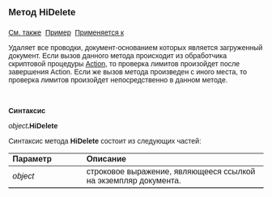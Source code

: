 ﻿<html>
<head>
<title>Документ\HiDelete</title>
</head>

<body>

<p><strong><font size="4" face="Arial">Метод HiDelete<br>
<br>
</font></strong><font face="Arial"><a href="../Asdoc.html">См. также</a>&nbsp;
<u>Пример</u>&nbsp; <a href="../Asdoc.html">Применяется к</a></font></p>

<p class="label"><font face="Arial">Удаляет все проводки, 
документ-основанием которых является загруженный документ. Если вызов данного 
метода происходит из обработчика скриптовой процедуры <a
href="../../ScriptProcs/Action.html">Action</a>, то проверка лимитов произойдет 
после завершения Action. Если же вызов метода произведен с иного места, то 
проверка лимитов произойдет непосредственно в данном методе.</font></p>

<p class="label">&nbsp;</p>

<p class="label"><font face="Arial"><b>Синтаксис</b></font></p>

<p><font face="Arial"><em>object</em><strong>.HiDelete</strong></font></p>

<p><font face="Arial">Синтаксис метода <strong>HiDelete</strong>
состоит из следующих частей:</font></p>

<table border="1" cellPadding="5" cols="2" frame="below" rules="rows">
<TBODY>
  <tr vAlign="top">
    <td class="label" width="29%"><font face="Arial"><b>Параметр</b></font></td>
    <td class="label" width="71%"><font face="Arial"><strong>Описание</strong></font></td>
  </tr>
  <tr>
    <td width="29%"><font face="Arial"><em>object</em></font></td>
    <td width="71%"><font face="Arial">строковое выражение, являющееся 
	ссылкой на экземпляр документа.</font></td>
  </tr>
</table>

<p class="label">&nbsp;</p>
</body>
</html>
